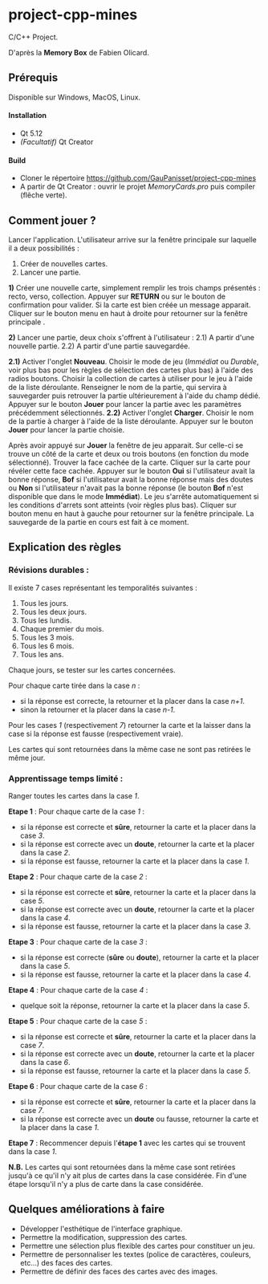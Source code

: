 # project-cpp-mines
C/C++ Project.

D'après la **Memory Box** de Fabien Olicard.

## Prérequis

Disponible sur Windows, MacOS, Linux.

#### Installation

- Qt 5.12
- *(Facultatif)* Qt Creator

#### Build

- Cloner le répertoire https://github.com/GauPanisset/project-cpp-mines
- A partir de Qt Creator : ouvrir le projet *MemoryCards.pro* puis compiler (flêche verte).

## Comment jouer ?

Lancer l'application. L'utilisateur arrive sur la fenêtre principale sur laquelle il a deux possibilités : 
1) Créer de nouvelles cartes.
2) Lancer une partie.

**1)** Créer une nouvelle carte, simplement remplir les trois champs présentés : recto, verso, collection.
Appuyer sur **RETURN** ou sur le bouton de confirmation pour valider. Si la carte est bien créée un message apparait.
Cliquer sur le bouton menu en haut à droite pour retourner sur la fenêtre principale .

**2)** Lancer une partie, deux choix s'offrent à l'utilisateur : 
2.1) A partir d'une nouvelle partie.
2.2) A partir d'une partie sauvegardée.

**2.1)** Activer l'onglet **Nouveau**. Choisir le mode de jeu (*Immédiat* ou *Durable*, voir plus bas pour les règles de sélection des cartes plus bas) à l'aide des radios boutons. Choisir la collection de cartes à utiliser pour le jeu à l'aide de la liste déroulante. Renseigner le nom de la partie, qui servira à sauvegarder puis retrouver la partie ultérieurement à l'aide du champ dédié. Appuyer sur le bouton **Jouer** pour lancer la partie avec les paramètres précédemment sélectionnés. 
**2.2)** Activer l'onglet **Charger**. Choisir le nom de la partie à charger à l'aide de la liste déroulante. Appuyer sur le bouton **Jouer** pour lancer la partie choisie.

Après avoir appuyé sur **Jouer** la fenêtre de jeu apparait. Sur celle-ci se trouve un côté de la carte et deux ou trois boutons (en fonction du mode sélectionné). Trouver la face cachée de la carte. Cliquer sur la carte pour révéler cette face cachée. Appuyer sur le bouton **Oui** si l'utilisateur avait la bonne réponse, **Bof** si l'utilisateur avait la bonne réponse mais des doutes ou **Non** si l'utilisateur n'avait pas la bonne réponse (le bouton **Bof** n'est disponible que dans le mode **Immédiat**).
Le jeu s'arrête automatiquement si les conditions d'arrets sont atteints (voir règles plus bas). Cliquer sur bouton menu en haut à gauche pour retourner sur la fenêtre principale. La sauvegarde de la partie en cours est fait à ce moment.

## Explication des règles

### Révisions durables :

Il existe 7 cases représentant les temporalités suivantes :

1. Tous les jours.
2. Tous les deux jours.
3. Tous les lundis.
4. Chaque premier du mois.
5. Tous les 3 mois.
6. Tous les 6 mois.
7. Tous les ans.

Chaque jours, se tester sur les cartes concernées. 

Pour chaque carte tirée dans la case *n* :

* si la réponse est correcte, la retourner et la placer dans la case *n+1*.
* sinon la retourner et la placer dans la case *n-1*.

Pour les cases *1* (respectivement *7*) retourner la carte et la laisser dans la case si la réponse est fausse (respectivement vraie).

Les cartes qui sont retournées dans la même case ne sont pas retirées le même jour.

### Apprentissage temps limité :

Ranger toutes les cartes dans la case *1*.

**Etape 1** : Pour chaque carte de la case *1* :  

* si la réponse est correcte et **sûre**, retourner la carte et la placer dans la case *3*.
* si la réponse est correcte avec un **doute**, retourner la carte et la placer dans la case *2*.
* si la réponse est fausse, retourner la carte et la placer dans la case *1*.

**Etape 2** : Pour chaque carte de la case *2* :

* si la réponse est correcte et **sûre**, retourner la carte et la placer dans la case *5*.
* si la réponse est correcte avec un **doute**, retourner la carte et la placer dans la case *4*.
* si la réponse est fausse, retourner la carte et la placer dans la case *3*.

**Etape 3** : Pour chaque carte de la case *3* :

* si la réponse est correcte (**sûre** ou **doute**), retourner la carte et la placer dans la case *5*.
* si la réponse est fausse, retourner la carte et la placer dans la case *4*.

**Etape 4** : Pour chaque carte de la case *4* :

* quelque soit la réponse, retourner la carte et la placer dans la case *5*.

**Etape 5** : Pour chaque carte de la case *5* :

* si la réponse est correcte et **sûre**, retourner la carte et la placer dans la case *7*.
* si la réponse est correcte avec un **doute**, retourner la carte et la placer dans la case *6*.
* si la réponse est fausse, retourner la carte et la placer dans la case *5*.

**Etape 6** : Pour chaque carte de la case *6* : 

* si la réponse est correcte et **sûre**, retourner la carte et la placer dans la case *7*.
* si la réponse est correcte avec un **doute** ou fausse, retourner la carte et la placer dans la case *1*.

**Etape 7** : Recommencer depuis l'**étape 1** avec les cartes qui se trouvent dans la case *1*.

**N.B.** Les cartes qui sont retournées dans la même case sont retirées jusqu'à ce qu'il n'y ait plus de cartes dans la case considérée. Fin d'une étape lorsqu'il n'y a plus de carte dans la case considérée. 

## Quelques améliorations à faire

- Développer l'esthétique de l'interface graphique. 
- Permettre la modification, suppression des cartes.
- Permettre une sélection plus flexible des cartes pour constituer un jeu.
- Permettre de personnaliser les textes (police de caractères, couleurs, etc...) des faces des cartes.
- Permettre de définir des faces des cartes avec des images.

